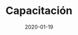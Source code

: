 ---
title: "Capacitación" # category name
date: 2020-01-19
description: Sitios para capacitarse y desarrollar habilidades # For SEO
category: Capacitación # meta info appeared on a card bottom side. category in category
categoryIcon: book # code, author, book, certificate, download, github, reviewer - default value is code
enableBio: false
---